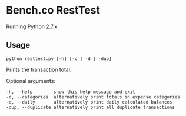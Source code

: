 # Bench.co RestTest

Running Python 2.7.x

## Usage

`python resttest.py [-h] [-c | -d | -dup]`

Prints the transaction total.

Optional arguments:
````
-h, --help        show this help message and exit
-c, --categories  alternatively print totals in expense categories
-d, --daily       alternatively print daily calculated balances
-dup, --duplicate alternatively print all duplicate transactions
````
